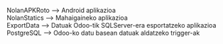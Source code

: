NolanAPKRoto --> Android aplikazioa<br>
NolanStatics --> Mahaigaineko aplikazioa<br>
ExportData --> Datuak Odoo-tik SQLServer-era esportatzeko aplikazioa<br>
PostgreSQL --> Odoo-ko datu basean datuak aldatzeko trigger-ak

